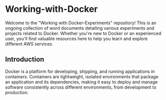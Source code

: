 # Working-with-Docker

Welcome to the "Working with Docker-Experiments" repository! This is an ongoing collection of word documents detailing various experiments and projects related to Docker. Whether you're new to Docker or an experienced user, you'll find valuable resources here to help you learn and explore different AWS services.

## Introduction

Docker is a platform for developing, shipping, and running applications in containers. Containers are lightweight, isolated environments that package an application and its dependencies, making it easy to deploy and manage software consistently across different environments, from development to production.
